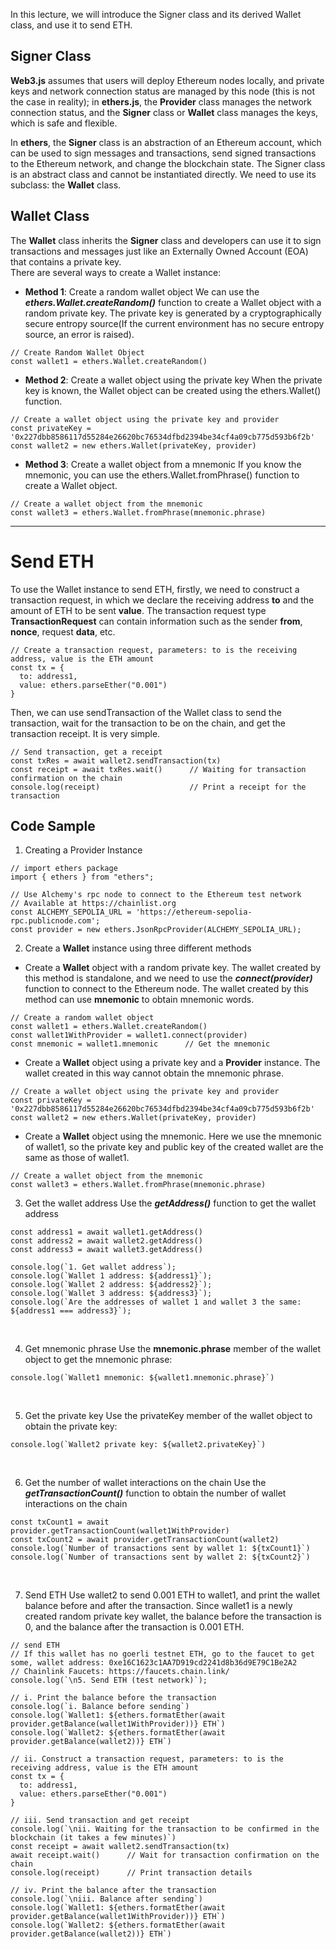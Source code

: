 In this lecture, we will introduce the Signer class and its derived Wallet class, and use it to send ETH.

## Signer Class

**Web3.js** assumes that users will deploy Ethereum nodes locally, and private keys and network connection status are managed by this node (this is not the case in reality);
in **ethers.js**, the **Provider** class manages the network connection status, and the **Signer** class or **Wallet** class manages the keys, which is safe and flexible.

In **ethers**, the **Signer** class is an abstraction of an Ethereum account, which can be used to sign messages and transactions, send signed transactions to the Ethereum network, and change the blockchain state.
The Signer class is an abstract class and cannot be instantiated directly. We need to use its subclass: the **Wallet** class.

## Wallet Class

The **Wallet** class inherits the **Signer** class and developers can use it to sign transactions and messages just like an Externally Owned Account (EOA) that contains a private key.<br>
There are several ways to create a Wallet instance:

- **Method 1**: Create a random wallet object
We can use the ***ethers.Wallet.createRandom()*** function to create a Wallet object with a random private key. The private key is generated by a cryptographically secure entropy source(If the current environment has no secure entropy source, an error is raised).
```
// Create Random Wallet Object
const wallet1 = ethers.Wallet.createRandom()
```

- **Method 2**: Create a wallet object using the private key
When the private key is known, the Wallet object can be created using the ethers.Wallet() function.
```
// Create a wallet object using the private key and provider
const privateKey = '0x227dbb8586117d55284e26620bc76534dfbd2394be34cf4a09cb775d593b6f2b'
const wallet2 = new ethers.Wallet(privateKey, provider)
```

- **Method 3**: Create a wallet object from a mnemonic
If you know the mnemonic, you can use the ethers.Wallet.fromPhrase() function to create a Wallet object.
```
// Create a wallet object from the mnemonic
const wallet3 = ethers.Wallet.fromPhrase(mnemonic.phrase)
```

<hr>

# Send ETH

To use the Wallet instance to send ETH, firstly, we need to construct a transaction request, in which we declare the receiving address **to** and the amount of ETH to be sent **value**.
The transaction request type **TransactionRequest** can contain information such as the sender **from**, **nonce**, request **data**, etc.

```
// Create a transaction request, parameters: to is the receiving address, value is the ETH amount
const tx = {
  to: address1,
  value: ethers.parseEther("0.001")
}
```

Then, we can use sendTransaction of the Wallet class to send the transaction, wait for the transaction to be on the chain, and get the transaction receipt. It is very simple.

```
// Send transaction, get a receipt
const txRes = await wallet2.sendTransaction(tx)
const receipt = await txRes.wait()      // Waiting for transaction confirmation on the chain
console.log(receipt)                    // Print a receipt for the transaction
```

## Code Sample

1. Creating a Provider Instance

```
// import ethers package
import { ethers } from "ethers";

// Use Alchemy's rpc node to connect to the Ethereum test network
// Available at https://chainlist.org
const ALCHEMY_SEPOLIA_URL = 'https://ethereum-sepolia-rpc.publicnode.com';
const provider = new ethers.JsonRpcProvider(ALCHEMY_SEPOLIA_URL);
```

2. Create a **Wallet** instance using three different methods
- Create a **Wallet** object with a random private key. The wallet created by this method is standalone, and we need to use the ***connect(provider)*** function to connect to the Ethereum node.
  The wallet created by this method can use  **mnemonic** to obtain mnemonic words.
  
```
// Create a random wallet object
const wallet1 = ethers.Wallet.createRandom()
const wallet1WithProvider = wallet1.connect(provider)
const mnemonic = wallet1.mnemonic      // Get the mnemonic
```

- Create a **Wallet** object using a private key and a **Provider** instance. The wallet created in this way cannot obtain the mnemonic phrase.

```
// Create a wallet object using the private key and provider
const privateKey = '0x227dbb8586117d55284e26620bc76534dfbd2394be34cf4a09cb775d593b6f2b'
const wallet2 = new ethers.Wallet(privateKey, provider)
```

- Create a **Wallet** object using the mnemonic. Here we use the mnemonic of wallet1, so the private key and public key of the created wallet are the same as those of wallet1.

```
// Create a wallet object from the mnemonic
const wallet3 = ethers.Wallet.fromPhrase(mnemonic.phrase)
```

3. Get the wallet address
Use the ***getAddress()*** function to get the wallet address

```
const address1 = await wallet1.getAddress()
const address2 = await wallet2.getAddress() 
const address3 = await wallet3.getAddress()

console.log(`1. Get wallet address`);
console.log(`Wallet 1 address: ${address1}`);
console.log(`Wallet 2 address: ${address2}`);
console.log(`Wallet 3 address: ${address3}`);
console.log(`Are the addresses of wallet 1 and wallet 3 the same: ${address1 === address3}`);
```

![]()<br><br>

4. Get mnemonic phrase
Use the **mnemonic.phrase** member of the wallet object to get the mnemonic phrase:

```
console.log(`Wallet1 mnemonic: ${wallet1.mnemonic.phrase}`)
```

![]()<br><br>

5. Get the private key
Use the privateKey member of the wallet object to obtain the private key:

```
console.log(`Wallet2 private key: ${wallet2.privateKey}`)
```

![]()<br><br>

6. Get the number of wallet interactions on the chain
Use the ***getTransactionCount()*** function to obtain the number of wallet interactions on the chain

```
const txCount1 = await provider.getTransactionCount(wallet1WithProvider)
const txCount2 = await provider.getTransactionCount(wallet2)
console.log(`Number of transactions sent by wallet 1: ${txCount1}`)
console.log(`Number of transactions sent by wallet 2: ${txCount2}`)
```

![]()<br><br>

7. Send ETH
Use wallet2 to send 0.001 ETH to wallet1, and print the wallet balance before and after the transaction. Since wallet1 is a newly created random private key wallet, the balance before the transaction is 0, and the balance after the transaction is 0.001 ETH.

```
// send ETH
// If this wallet has no goerli testnet ETH, go to the faucet to get some, wallet address: 0xe16C1623c1AA7D919cd2241d8b36d9E79C1Be2A2
// Chainlink Faucets: https://faucets.chain.link/
console.log(`\n5. Send ETH (test network)`);

// i. Print the balance before the transaction
console.log(`i. Balance before sending`)
console.log(`Wallet1: ${ethers.formatEther(await provider.getBalance(wallet1WithProvider))} ETH`)
console.log(`Wallet2: ${ethers.formatEther(await provider.getBalance(wallet2))} ETH`)

// ii. Construct a transaction request, parameters: to is the receiving address, value is the ETH amount
const tx = {
  to: address1,
  value: ethers.parseEther("0.001")
}

// iii. Send transaction and get receipt
console.log(`\nii. Waiting for the transaction to be confirmed in the blockchain (it takes a few minutes)`)
const receipt = await wallet2.sendTransaction(tx)
await receipt.wait()      // Wait for transaction confirmation on the chain
console.log(receipt)      // Print transaction details

// iv. Print the balance after the transaction
console.log(`\niii. Balance after sending`)
console.log(`Wallet1: ${ethers.formatEther(await provider.getBalance(wallet1WithProvider))} ETH`)
console.log(`Wallet2: ${ethers.formatEther(await provider.getBalance(wallet2))} ETH`)
```

<br>

![]()
